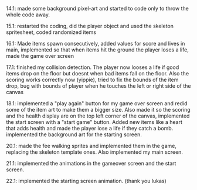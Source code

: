 14.1: made some background pixel-art and started to code only to throw the whole code away.

15.1: restarted the coding, did the player object and used the skeleton spritesheet, coded randomized items

16.1: Made items spawn consecutively, added values for score and lives in main, implemented so that when items hit the ground the player loses a life, made the game over screen

17.1: finished my collision detection. The player now looses a life if good items drop on the floor but doesnt when bad items fall on the floor. Also the scoring works correctly now (yippie), tried to fix the bounds of the item drop, bug with bounds of player when he touches the left or right side of the canvas 

18.1: implemented a "play again" button for my game over screen and redid some of the item art to make them a bigger size. Also made it so the scoring and the health display are on the top left corner of the canvas, implemented the start screen with a "start game" button. Added new items like a heart that adds health and made the player lose a life if they catch a bomb. implemented the background art for the starting screen.

20.1: made the fee walking sprites and implemented them in the game, replacing the skeleton template ones. Also implemented my main screen.

21.1: implemented the animations in the gameover screen and the start screen.

22.1: implemented the starting screen animation. (thank you lukas) 






















   
